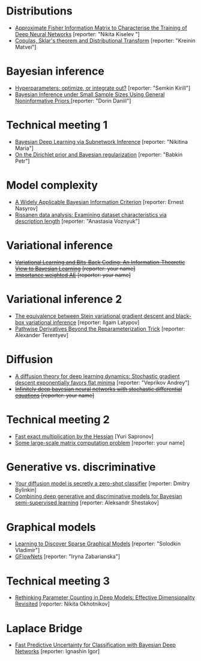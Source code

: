 #  Distributions
* [Approximate Fisher Information Matrix to Characterise the Training of Deep Neural Networks](https://arxiv.org/pdf/1810.06767.pdf) [reporter: "Nikita Kiselev
  "]
* [Copulas, Sklar's theorem  and Distributional Transform](https://link.springer.com/chapter/10.1007/978-3-642-33590-7_1) [reporter: "Kreinin Matvei"]

# Bayesian inference
* [Hyperparameters: optimize, or integrate out?](https://bayes.wustl.edu/MacKay/alpha.pdf) [reporter: "Semkin Kirill"]
* [Bayesian Inference under Small Sample Sizes Using General Noninformative Priors ](https://www.mdpi.com/2227-7390/9/21/2810) [reporter: "Dorin Daniil"]

# Technical meeting 1
  * [Bayesian Deep Learning via Subnetwork Inference](http://proceedings.mlr.press/v139/daxberger21a/daxberger21a.pdf) [reporter: "Nikitina Maria"]
  * [On the Dirichlet prior and Bayesian regularization](https://proceedings.neurips.cc/paper_files/paper/2002/file/1819932ff5cf474f4f19e7c7024640c2-Paper.pdf) [reporter: "Babkin Petr"]

# Model complexity
* [A Widely Applicable Bayesian Information Criterion](https://www.jmlr.org/papers/volume14/watanabe13a/watanabe13a.pdf) [reporter: Ernest Nasyrov]
* [Rissanen data analysis: Examining dataset characteristics via description length](http://proceedings.mlr.press/v139/perez21a/perez21a.pdf) [reporter: "Anastasia Voznyuk"]

# Variational inference
* ~~[Variational Learning and Bits-Back Coding: An Information-Theoretic View to Bayesian Learning](https://www.cs.helsinki.fi/u/ahonkela/papers/infview.pdf)  [reporter: your name]~~
* ~~[Importance weighted AE](https://arxiv.org/pdf/1509.00519) [reporter: your name]~~

# Variational inference 2
* [The equivalence between Stein variational gradient descent and black-box variational inference](https://arxiv.org/pdf/2004.01822) [reporter: Ilgam Latypov]
* [Pathwise Derivatives Beyond the Reparameterization Trick](http://proceedings.mlr.press/v80/jankowiak18a/jankowiak18a.pdf) [reporter: Alexander Terentyev]

# Diffusion
* [A diffusion theory for deep learning dynamics: Stochastic gradient descent exponentially favors flat minima](https://arxiv.org/pdf/2002.03495) [reporter: "Veprikov Andrey"]
* ~~[Infinitely deep bayesian neural networks with stochastic differential equations](https://proceedings.mlr.press/v151/xu22a/xu22a.pdf) [reporter: your name]~~

# Technical meeting 2
  * [Fast exact multiplication by the Hessian](https://direct.mit.edu/neco/article-pdf/6/1/147/812672/neco.1994.6.1.147.pdf) [Yuri Sapronov]
  * [Some large-scale matrix computation problem](https://www.sciencedirect.com/science/article/pii/0377042796000180) [reporter: your name]

# Generative vs. discriminative
* [Your diffusion model is secretly a zero-shot classifier](https://openaccess.thecvf.com/content/ICCV2023/papers/Li_Your_Diffusion_Model_is_Secretly_a_Zero-Shot_Classifier_ICCV_2023_paper.pdf) [reporter: Dmitry Bylinkin]
* [Combining deep generative and discriminative models for Bayesian semi-supervised learning](https://www.sciencedirect.com/science/article/pii/S003132031930456X) [reporter: Aleksandr Shestakov]

# Graphical models
* [Learning to Discover Sparse Graphical Models](http://proceedings.mlr.press/v70/belilovsky17a/belilovsky17a.pdf) [reporter: "Solodkin Vladimir"]
* [GFlowNets](https://arxiv.org/pdf/2106.04399) [reporter: "Iryna Zabarianska"]

# Technical meeting 3
* [Rethinking Parameter Counting in Deep Models: Effective Dimensionality Revisited](https://arxiv.org/pdf/2003.02139)  [reporter: Nikita Okhotnikov]
# Laplace Bridge
*  [Fast Predictive Uncertainty for Classification with Bayesian Deep Networks](https://arxiv.org/pdf/2003.01227)  [reporter: Ignashin Igor]

